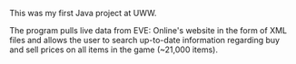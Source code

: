 This was my first Java project at UWW. 

The program pulls live data from EVE: Online's website in the form of XML files and allows the user to search up-to-date information regarding buy and sell prices on all items in the game (~21,000 items).
